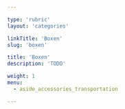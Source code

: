 ```yaml
---

type: 'rubric'
layout: 'categories'

linkTitle: 'Boxen'
slug: 'boxen'

title: 'Boxen'
description: 'TODO'

weight: 1
menu:
  - aside_accessories_transportation  

---
```

